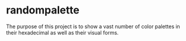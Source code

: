 # randompalette

The purpose of this project is to show a vast number of color palettes in their hexadecimal as well as their visual forms.
